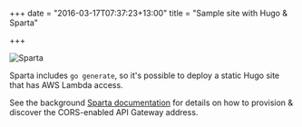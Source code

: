 +++
date = "2016-03-17T07:37:23+13:00"
title = "Sample site with Hugo & Sparta"

+++

![Sparta](/images/SpartaLogoNoDomain.png)

Sparta includes `go generate`, so it's possible to deploy a static Hugo site that has AWS Lambda access.

<!--more-->

See the background [Sparta documentation](http://gosparta.io/docs/s3site) for details on how to provision & discover the CORS-enabled API Gateway address.
